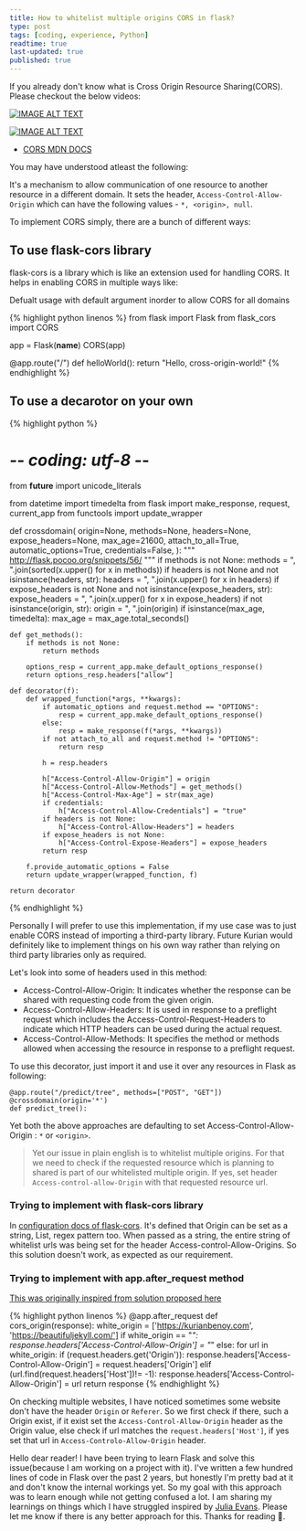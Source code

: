 ```yaml
---
title: How to whitelist multiple origins CORS in flask?
type: post
tags: [coding, experience, Python]
readtime: true
last-updated: true
published: true
---
```


If you already don't know what is Cross Origin Resource Sharing(CORS). Please checkout the below videos:

[![IMAGE ALT TEXT](http://img.youtube.com/vi/Ka8vG5miErk/0.jpg)](http://www.youtube.com/watch?v=Ka8vG5miErk "Video Title")

[![IMAGE ALT TEXT](http://img.youtube.com/vi/tcLW5d0KAYE/0.jpg)](http://www.youtube.com/watch?v=tcLW5d0KAYE "Video Title")

- [CORS MDN DOCS](https://developer.mozilla.org/en-US/docs/Web/HTTP/CORS)

You may have understood atleast the following:

It's a mechanism to allow communication of one resource to another resource in a different domain. It sets the header, `Access-Control-Allow-Origin`
which can have the following values - `*, <origin>, null`.

To implement CORS simply, there are a bunch of different ways:

## To use flask-cors library

flask-cors is a library which is like an extension used for handling CORS. It helps in enabling CORS in multiple ways like:

Defualt usage with default argument inorder to allow CORS for all domains

{% highlight python linenos %}
from flask import Flask
from flask_cors import CORS

app = Flask(__name__)
CORS(app)

@app.route("/")
def helloWorld():
  return "Hello, cross-origin-world!"
{% endhighlight %}


## To use a decarotor on your own

{% highlight python %}
# -*- coding: utf-8 -*-
from __future__ import unicode_literals

from datetime import timedelta
from flask import make_response, request, current_app
from functools import update_wrapper


def crossdomain(
    origin=None,
    methods=None,
    headers=None,
    expose_headers=None,
    max_age=21600,
    attach_to_all=True,
    automatic_options=True,
    credentials=False,
):
    """
    http://flask.pocoo.org/snippets/56/
    """
    if methods is not None:
        methods = ", ".join(sorted(x.upper() for x in methods))
    if headers is not None and not isinstance(headers, str):
        headers = ", ".join(x.upper() for x in headers)
    if expose_headers is not None and not isinstance(expose_headers, str):
        expose_headers = ", ".join(x.upper() for x in expose_headers)
    if not isinstance(origin, str):
        origin = ", ".join(origin)
    if isinstance(max_age, timedelta):
        max_age = max_age.total_seconds()

    def get_methods():
        if methods is not None:
            return methods

        options_resp = current_app.make_default_options_response()
        return options_resp.headers["allow"]

    def decorator(f):
        def wrapped_function(*args, **kwargs):
            if automatic_options and request.method == "OPTIONS":
                resp = current_app.make_default_options_response()
            else:
                resp = make_response(f(*args, **kwargs))
            if not attach_to_all and request.method != "OPTIONS":
                return resp

            h = resp.headers

            h["Access-Control-Allow-Origin"] = origin
            h["Access-Control-Allow-Methods"] = get_methods()
            h["Access-Control-Max-Age"] = str(max_age)
            if credentials:
                h["Access-Control-Allow-Credentials"] = "true"
            if headers is not None:
                h["Access-Control-Allow-Headers"] = headers
            if expose_headers is not None:
                h["Access-Control-Expose-Headers"] = expose_headers
            return resp

        f.provide_automatic_options = False
        return update_wrapper(wrapped_function, f)

    return decorator
{% endhighlight %}

Personally I will prefer to use this implementation, if my use case was to just enable CORS instead 
of importing a third-party library. Future Kurian would definitely like to implement things on his own way
rather than relying on third party libraries only as required. 

Let's look into some of headers used in this method:

- Access-Control-Allow-Origin: It indicates whether the response can be shared with requesting code from the given origin.
- Access-Control-Allow-Headers: It is used in response to a preflight request which includes the Access-Control-Request-Headers to indicate which HTTP headers can be used during the actual request.
- Access-Control-Allow-Methods: It specifies the method or methods allowed when accessing the resource in response to a preflight request.

To use this decorator, just import it and use it over any resources in Flask as following:

```
@app.route("/predict/tree", methods=["POST", "GET"])
@crossdomain(origin='*')
def predict_tree():
```

Yet both the above approaches are defaulting to set Access-Control-Allow-Origin : `*` or `<origin>`. 

> Yet our issue in plain english is to whitelist multiple origins. For that we need to check if the requested resource which is
planning to shared is part of our whitelisted multiple origin. If yes, set header `Access-control-allow-Origin` with that requested resource url.

### Trying to implement with flask-cors library

In [configuration docs of flask-cors](https://flask-cors.readthedocs.io/en/latest/configuration.html). It's defined that Origin can be set as a string,
List, regex pattern too. When passed as a string, the entire string of whitelist urls was being set for the header Access-control-Allow-Origins. So this
solution doesn't work, as expected as our requirement.

### Trying to implement with app.after_request method

[This was originally inspired from solution proposed here](https://stackoverflow.com/questions/42681311/flask-access-control-allow-origin-for-multiple-urls)

{% highlight python linenos %}
@app.after_request
def cors_origin(response):
    white_origin = ['https://kurianbenoy.com', 'https://beautifuljekyll.com/']
    if white_origin == "*":
        response.headers['Access-Control-Allow-Origin'] = "*"
    else:
        for url in white_origin:
        if (request.headers.get('Origin')):
            response.headers['Access-Control-Allow-Origin'] = request.headers['Origin']
        elif (url.find(request.headers['Host'])!= -1):
            response.headers['Access-Control-Allow-Origin'] = url
    return response
{% endhighlight %}

On checking multiple websites, I have noticed sometimes some website don't have the header `Origin` or `Referer`. So we first check if there, such
a Origin exist, if it exist set the `Access-Control-Allow-Origin` header as the Origin value, else check if url matches the `request.headers['Host']`,
if yes set that url in `Access-Controlo-Allow-Origin` header.

Hello dear reader! I have been trying to learn Flask and solve this issue(because I am working on a project with it). I've written a few hundred
lines of code in Flask over the past 2 years, but honestly I'm pretty bad at it and don't know the internal workings yet. So my goal with this
approach was to learn enough while not getting confused a lot. I am sharing my learnings on things which I have struggled inspired by 
[Julia Evans](https://jvns.ca/blog/2021/05/24/blog-about-what-you-ve-struggled-with/). Please let me know if there is any better approach
for this. Thanks for reading 🙏.
